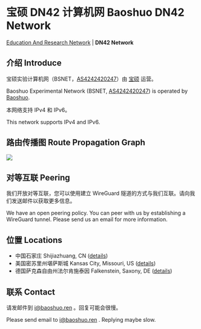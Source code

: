 # 宝硕 DN42 计算机网 Baoshuo DN42 Network

[Education And Research Network](https://net.baoshuo.ren) | **DN42 Network**

## 介绍 Introduce

宝硕实验计算机网（BSNET，[AS4242420247](https://bgp42.strexp.net/asinfo/4242420247)）由 [宝硕](https://baoshuo.ren) 运营。

Baoshuo Experimental Network (BSNET, [AS4242420247](https://bgp42.strexp.net/asinfo/4242420247)) is operated by [Baoshuo](https://baoshuo.ren).

本网络支持 IPv4 和 IPv6。

This network supports IPv4 and IPv6.

## 路由传播图 Route Propagation Graph

![](https://bgp-api.strexp.net/as_graph/AS4242420247)

## 对等互联 Peering

我们开放对等互联，您可以使用建立 WireGuard 隧道的方式与我们互联。请向我们发送邮件以获取更多信息。

We have an open peering policy. You can peer with us by establishing a WireGuard tunnel. Please send us an email for more information.

## 位置 Locations

+ 中国石家庄 Shijiazhuang, CN ([details](/nodes/cn1.html))
+ 美国密苏里州堪萨斯城 Kansas City, Missouri, US ([details](/nodes/us1.html))
+ 德国萨克森自由州法尔肯施泰因 Falkenstein, Saxony, DE ([details](/nodes/eu1.html))

## 联系 Contact

请发邮件到 [i@baoshuo.ren](mailto:i@baoshuo.ren) 。回复可能会很慢。

Please send email to [i@baoshuo.ren](mailto:i@baoshuo.ren) . Replying maybe slow.
